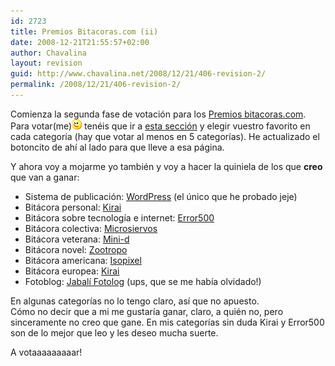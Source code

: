 ```yaml
---
id: 2723
title: Premios Bitacoras.com (ii)
date: 2008-12-21T21:55:57+02:00
author: Chavalina
layout: revision
guid: http://www.chavalina.net/2008/12/21/406-revision-2/
permalink: /2008/12/21/406-revision-2/
---
```

Comienza la segunda fase de votación para los <a href="http://www.bitacoras.com/premios/" target="_blank">Premios bitacoras.com</a>. Para votar(me)![emo](/imagenes/emoticonos/guino.gif) tenéis que ir a <a href="http://www.bitacoras.com/premios/votar.php" target="_blank">esta sección</a> y elegir vuestro favorito en cada categor&iacute;a (hay que votar al menos en 5 categor&iacute;as). He actualizado el botoncito de ah&iacute; al lado para que lleve a esa página.

Y ahora voy a mojarme yo también y voy a hacer la quiniela de los que **creo** que van a ganar:

  * Sistema de publicación: <a href="http://www.wordpress.org/" target="_blank">WordPress</a> (el &uacute;nico que he probado jeje)
  * Bitácora personal: <a href="http://kirai.bitacoras.com/" target="_blank">Kirai</a>
  * Bitácora sobre tecnolog&iacute;a e internet: <a href="http://www.error500.net/" target="_blank">Error500</a>
  * Bitácora colectiva: <a href="http://www.microsiervos.com/" target="_blank">Microsiervos</a>
  * Bitácora veterana: <a href="http://www.minid.net/" target="_blank">Mini-d</a>
  * Bitácora novel: <a href="http://zootropo.f2o.org/" target="_blank">Zootropo</a>
  * Bitácora americana: <a href="http://www.isopixel.net/" target="_blank">Isopixel</a>
  * Bitácora europea: <a href="http://kirai.bitacoras.com/" target="_blank">Kirai</a>
  * Fotoblog: <a href="http://fotolog.diariodeunjabali.com/" target="_blank">Jabal&iacute; Fotolog</a> (ups, que se me hab&iacute;a olvidado!)

En algunas categor&iacute;as no lo tengo claro, as&iacute; que no apuesto.  
Cómo no decir que a mi me gustar&iacute;a ganar, claro, a quién no, pero sinceramente no creo que gane. En mis categor&iacute;as sin duda Kirai y Error500 son de lo mejor que leo y les deseo mucha suerte.

A votaaaaaaaaar!